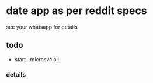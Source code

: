# date app as per reddit specs

see your whatsapp for details

## todo

- start...microsvc all

### details
